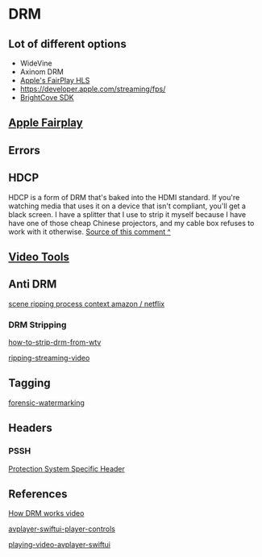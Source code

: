# DRM

## Lot of different options

- WideVine
- Axinom DRM
- [Apple's FairPlay HLS](https://en.wikipedia.org/wiki/FairPlay)
- https://developer.apple.com/streaming/fps/
- [BrightCove SDK](https://sdks.support.brightcove.com/getting-started/native-video-playback.html)

## [Apple Fairplay](fairplay.md)

## Errors

## HDCP 

HDCP is a form of DRM that's baked into the HDMI standard. If you're watching media that uses it on a device that isn't compliant, you'll get a black screen. I have a splitter that I use to strip it myself because I have have one of those cheap Chinese projectors, and my cable box refuses to work with it otherwise.
[Source of this comment ^](https://www.reddit.com/r/Piracy/comments/d0v8cd/comment/ezgaroq/?utm_source=share&utm_medium=web2x&context=3)

## [Video Tools](apps.md#Video%20Tools)

## Anti DRM

[scene ripping process context amazon / netflix](https://torrentfreak.com/the-scene-pirates-ripping-content-from-amazon-netflix-190707/)


### DRM Stripping

[how-to-strip-drm-from-wtv](https://www.avsforum.com/threads/how-to-strip-drm-from-wtv.1514421/)

[ripping-streaming-video](https://forum.redfox.bz/threads/ripping-streaming-video.72106/)

## Tagging

[forensic-watermarking](https://help.moxion.io/article/121-forensic-watermarking)

## Headers

### PSSH

[Protection System Specific Header](https://docs.axinom.com/services/drm/technical-articles/pssh/) 


## References

[How DRM works video](https://www.youtube.com/watch?v=mn2POYEiJVE)

[avplayer-swiftui-player-controls](https://chris-mash.medium.com/avplayer-swiftui-part-2-player-controls-c28b721e7e27)

[playing-video-avplayer-swiftui](https://benoitpasquier.com/playing-video-avplayer-swiftui/)


